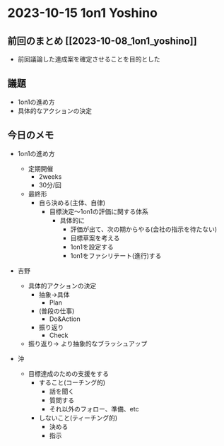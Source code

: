 # 2023-10-15 1on1 Yoshino

## 前回のまとめ [[2023-10-08_1on1_yoshino]]

- 前回議論した達成案を確定させることを目的とした

## 議題

- 1on1の進め方
- 具体的なアクションの決定

## 今日のメモ

- 1on1の進め方
	- 定期開催
		- 2weeks
		- 30分/回
	- 最終形
		- 自ら決める(主体、自律)
			- 目標決定〜1on1の評価に関する体系
				- 具体的に
					- 評価が出て、次の期からやる(会社の指示を待たない)
					- 目標草案を考える
					- 1on1を設定する
					- 1on1をファシリテート(進行)する

- 吉野
	- 具体的アクションの決定
		- 抽象->具体
			- Plan
		- (普段の仕事)
			- Do&Action
		- 振り返り
			- Check
	- 振り返り-> より抽象的なブラッシュアップ

- 沖
	- 目標達成のための支援をする
		- すること(コーチング的)
			- 話を聞く
			- 質問する
			- それ以外のフォロー、準備、etc
		- しないこと(ティーチング的)
			- 決める
			- 指示